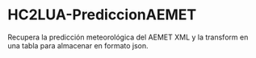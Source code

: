 # HC2LUA-PrediccionAEMET
Recupera la predicción meteorológica del AEMET XML y la transform en una tabla
para almacenar en formato json.
